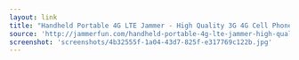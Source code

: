 ```yaml
---
layout: link
title: "Handheld Portable 4G LTE Jammer - High Quality 3G 4G Cell Phone Signal Jammer For Sale"
source: 'http://jammerfun.com/handheld-portable-4g-lte-jammer-high-quality-3g-4g-cell-phone-signal-jammer-for-sale.html'
screenshot: 'screenshots/4b32555f-1a04-43d7-825f-e317769c122b.jpg'
---
```


